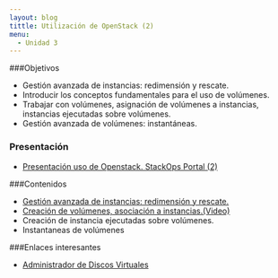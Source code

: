 ```yaml
---
layout: blog
tittle: Utilización de OpenStack (2)
menu:
  - Unidad 3
---
```

###Objetivos

* Gestión avanzada de instancias: redimensión y rescate.
* Introducir los conceptos fundamentales para el uso de volúmenes.
* Trabajar con volúmenes, asignación de volúmenes a instancias, instancias ejecutadas sobre volúmenes.
* Gestión avanzada de volúmenes: instantáneas.

### Presentación

* [Presentación uso de Openstack. StackOps Portal (2)](presentacion)

###Contenidos

* [Gestión avanzada de instancias: redimensión y rescate.](demo1)
* [Creación de volúmenes, asociación a instancias.(Video)](https://www.youtube.com/watch?v=bVukNnvhabc)
* Creación de instancia ejecutadas sobre volúmenes.
* Instantaneas de volúmenes

###Enlaces interesantes

* [Administrador de Discos Virtuales](https://docs.stackops.net/block-storage-plugin-es.html)
